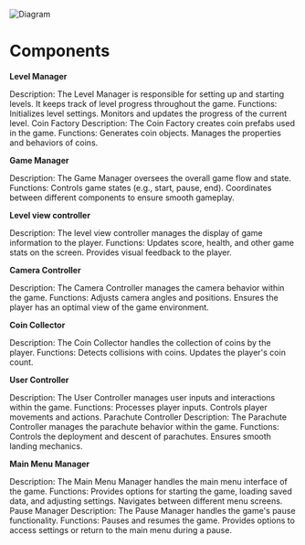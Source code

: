 ![Diagram](https://github.com/baruch1723/InsertTech/assets/29302311/4f3887c8-0b31-453d-969b-fc2b70600c5a)
<h1>Components</h1>

**Level Manager**


Description: The Level Manager is responsible for setting up and starting levels. It keeps track of level progress throughout the game.
Functions:
Initializes level settings.
Monitors and updates the progress of the current level.
Coin Factory
Description: The Coin Factory creates coin prefabs used in the game.
Functions:
Generates coin objects.
Manages the properties and behaviors of coins.

**Game Manager**

Description: The Game Manager oversees the overall game flow and state.
Functions:
Controls game states (e.g., start, pause, end).
Coordinates between different components to ensure smooth gameplay.

**Level view controller**

Description: The level view controller manages the display of game information to the player.
Functions:
Updates score, health, and other game stats on the screen.
Provides visual feedback to the player.

**Camera Controller**

Description: The Camera Controller manages the camera behavior within the game.
Functions:
Adjusts camera angles and positions.
Ensures the player has an optimal view of the game environment.

**Coin Collector**

Description: The Coin Collector handles the collection of coins by the player.
Functions:
Detects collisions with coins.
Updates the player's coin count.

**User Controller**

Description: The User Controller manages user inputs and interactions within the game.
Functions:
Processes player inputs.
Controls player movements and actions.
Parachute Controller
Description: The Parachute Controller manages the parachute behavior within the game.
Functions:
Controls the deployment and descent of parachutes.
Ensures smooth landing mechanics.

**Main Menu Manager**

Description: The Main Menu Manager handles the main menu interface of the game.
Functions:
Provides options for starting the game, loading saved data, and adjusting settings.
Navigates between different menu screens.
Pause Manager
Description: The Pause Manager handles the game's pause functionality.
Functions:
Pauses and resumes the game.
Provides options to access settings or return to the main menu during a pause.
